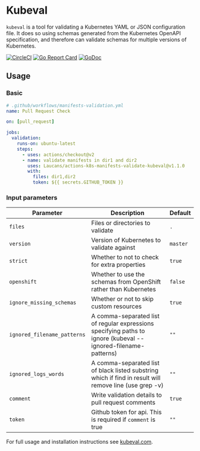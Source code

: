 # Kubeval

`kubeval` is a tool for validating a Kubernetes YAML or JSON configuration file.
It does so using schemas generated from the Kubernetes OpenAPI specification, and
therefore can validate schemas for multiple versions of Kubernetes.

[![CircleCI](https://circleci.com/gh/instrumenta/kubeval.svg?style=svg)](https://circleci.com/gh/instrumenta/kubeval)
[![Go Report
Card](https://goreportcard.com/badge/github.com/instrumenta/kubeval)](https://goreportcard.com/report/github.com/instrumenta/kubeval)
[![GoDoc](https://godoc.org/github.com/instrumenta/kubeval?status.svg)](https://godoc.org/github.com/instrumenta/kubeval)


## Usage

### Basic

```yaml
# .github/workflows/manifests-validation.yml
name: Pull Request Check

on: [pull_request]

jobs:
  validation:
    runs-on: ubuntu-latest
    steps:
      - uses: actions/checkout@v2
      - name: validate manifests in dir1 and dir2
        uses: Laucans/actions-k8s-manifests-validate-kubeval@v1.1.0
        with:
          files: dir1,dir2
          token: ${{ secrets.GITHUB_TOKEN }}
```

### Input parameters

| Parameter                | Description                                                      | Default  |
| ------------------------ | ---------------------------------------------------------------- | -------- |
| `files`                  | Files or directories to validate                                 | `.`      |
| `version`                | Version of Kubernetes to validate against                        | `master` |
| `strict`                 | Whether to not to check for extra properties                     | `true`   |
| `openshift`              | Whether to use the schemas from OpenShift rather than Kubernetes | `false`  |
| `ignore_missing_schemas` | Whether or not to skip custom resources                          | `true`   |
| `ignored_filename_patterns` | A comma-separated list of regular expressions specifying paths to ignore (kubeval --ignored-filename-patterns)                          | `""`   |
| `ignored_logs_words`                | A comma-separated list of black listed substring which if find in result will remove line (use grep -v)    | `""`   |
| `comment`                | Write validation details to pull request comments                | `true`   |
| `token`                  | Github token for api. This is required if `comment` is true      | `""`     |

For full usage and installation instructions see [kubeval.com](https://kubeval.com/).
